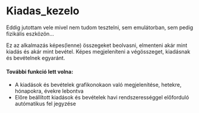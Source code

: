 # Kiadas_kezelo


Eddig jutottam vele mivel nem tudom tesztelni, sem emulátorban, sem pedig fizikális eszközön...

Ez az alkalmazás képes(lenne) összegeket beolvasni, elmenteni akár mint kiadás és akár mint bevétel.
Képes megjeleníteni a végösszeget, kiadásnak és bevételnek egyaránt.

#### További funkció lett volna:
- A kiadások és bevételek grafikonokaon való megjelenítése, hetekre, hónapokra, évekre lebontva
- Előre beállított kiadások és bevételek havi rendszerességgel előforduló autómatikus fel jegyzése

